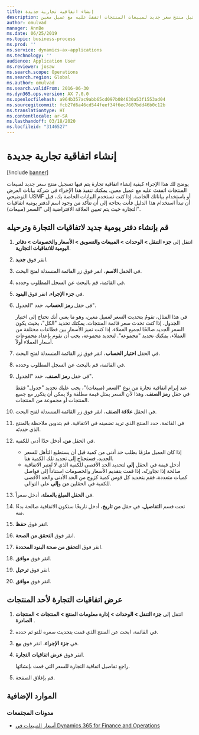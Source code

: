 ```yaml
---
title: إنشاء اتفاقية تجارية جديدة
description: يوضح لك هذا الإجراء كيفية إنشاء اتفاقية تجارة يتم فيها تسجيل منتج سعر جديد لمبيعات المنتجات اتفقتَ عليه مع عميل معين.
author: omulvad
manager: AnnBe
ms.date: 06/25/2019
ms.topic: business-process
ms.prod: ''
ms.service: dynamics-ax-applications
ms.technology: ''
audience: Application User
ms.reviewer: josaw
ms.search.scope: Operations
ms.search.region: Global
ms.author: omulvad
ms.search.validFrom: 2016-06-30
ms.dyn365.ops.version: AX 7.0.0
ms.openlocfilehash: a964b357ac9abb65cd097b084630a53f1553ad04
ms.sourcegitcommit: fcb27d6a46cd544feef34f6ec7607bdd46b0c12b
ms.translationtype: HT
ms.contentlocale: ar-SA
ms.lasthandoff: 03/18/2020
ms.locfileid: "3146527"
---
```

# <a name="create-a-new-trade-agreement"></a>إنشاء اتفاقية تجارية جديدة

[!include [banner](../../includes/banner.md)]

يوضح لك هذا الإجراء كيفية إنشاء اتفاقية تجارة يتم فيها تسجيل منتج سعر جديد لمبيعات المنتجات اتفقتَ عليه مع عميل معين. يمكنك تنفيذ هذا الإجراء في شركة بيانات العرض التوضيحي USMF أو باستخدام بياناتك الخاصة. إذا كنت تستخدم البيانات الخاصة بك، قبل أن تبدأ استخدام هذا الدليل فأنت بحاجة إلى أن تتأكد من وجود اسم لدفتر يومية اتفاقيات التجارة حيث يتم تعيين العلاقة الافتراضية إلى "السعر (مبيعات)".


## <a name="create-and-post-a-new-trade-agreement-journal"></a>قم بإنشاء دفتر يومية جديد لاتفاقيات التجارة وترحيله
1. انتقل إلى **جزء التنقل > الوحدات > المبيعات والتسويق > الأسعار والخصومات > دفاتر اليومية للاتفاقيات التجارية‬**.
2. انقر فوق **جديد**.
3. في الحقل **الاسم**، انقر فوق زر القائمة المنسدلة لفتح البحث.
4. في القائمة، قم بالبحث عن السجل المطلوب وحدده.
5. في **جزء الإجراء**، انقر فوق **البنود**.
6. في حقل **رمز الحساب**، حدد "الجدول".
    
    في هذا المثال، تقومُ بتحديث السعر لعميل معين، وهو ما يعني أنك تحتاج إلى اختيار الجدول. إذا كنت تحدث سعر قائمة المنتجات، يمكنك تحديد "الكل"، بحيث يكون السعر الجديد صالحًا لجميع العملاء. إذا كنت تميز الأسعار بين قطاعات مختلفة من العملاء، يمكنك تحديد "مجموعة". لتحديد مجموعة، يجب أن تقوم بإعداد مجموعات أسعار العملاء أولاً.  

7. في الحقل **اختيار الحساب**، انقر فوق زر القائمة المنسدلة لفتح البحث.
8. في القائمة، قم بالبحث عن السجل المطلوب وحدده.
9. في حقل **رمز الصنف**، حدد "الجدول".
    
    عند إبرام اتفاقية تجارة من نوع "السعر (مبيعات)"، يجب عليك تحديد "جدول" فقط في حقل **رمز الصنف**. وهذا لأن السعر يمثل قيمة مطلقة ولا يمكن أن يتكرر مع جميع المنتجات أو مجموعة من المنتجات.
    
10. في الحقل **علاقة الصنف**، انقر فوق زر القائمة المنسدلة لفتح البحث.
11. في القائمة، حدد المنتج الذي تريد تضمينه في الاتفاقية. قم بتدوين ملاحظة بالمنتج الذي حددتَه.  
12. في الحقل **من**، أدخل حدًا أدنى للكمية.
    - إذا كان العميل ملزمًا بطلب حد أدنى من كمية قبل أن يستطيع التأهل للسعر الجديد، فستحتاج إلى تحديد تلك الكمية هنا.  
    - أدخل قيمة في الحقل **إلى** لتحديد الحد الأقصى للكمية الذي لا تُعتبر الاتفاقية صالحة إذا تجاوزتْه. إذا قمت بتقديم الأسعار والخصومات استناداً إلى فواصل كميات متعددة، فقم بتحديد كل قوس كمية كزوج من الحد الأدنى والحد الأقصى للكمية في الحقلين **من** و**إلى** على التوالي.
13. في **الحقل المبلغ بالعملة**، أدخل سعراً.
14. تحت قسم **التفاصيل**، في حقل **من تاريخ**، أدخل تاريخًا ستكون الاتفاقية صالحة بدءًا منه.
15. انقر فوق **حفظ**.
16. انقر فوق **التحقق من الصحة**.
17. انقر فوق  **التحقق من صحة البنود المحددة**.
18. انقر فوق **موافق**.
19. انقر فوق **ترحيل**.
20. انقر فوق **موافق**.

## <a name="view-trade-agreements-for-a-product"></a>عرض اتفاقيات التجارة لأحد المنتجات
1. ‏‫انتقل إلى ‬**جزء التنقل > الوحدات > إدارة معلومات المنتج > المنتجات > المنتجات الصادرة‬** .
2. في القائمة، ابحث عن المنتج الذي قمت بتحديث سعره للتو ثم حدده.
3. في **جزء الإجراء**، انقر فوق **بيع**.
4. انقر فوق **عرض اتفاقيات التجارة**.
    
    راجع تفاصيل اتفاقية التجارة للسعر التي قمت بإنشائها.    

5. قم بإغلاق الصفحة.

## <a name="additional-resources"></a>الموارد الإضافية
### <a name="community-blogs"></a>مدونات المجتمعات
- [أسعار المبيعات في Dynamics 365 for Finance and Operations](https://financefunction.tech/2018/11/14/sales-prices-in-dynamics-365-for-finance-and-operations/#sales_price_in_trade_agreements)
